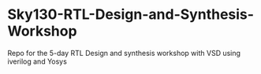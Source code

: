 # Sky130-RTL-Design-and-Synthesis-Workshop
Repo for the 5-day RTL Design and synthesis workshop with VSD using iverilog and Yosys
